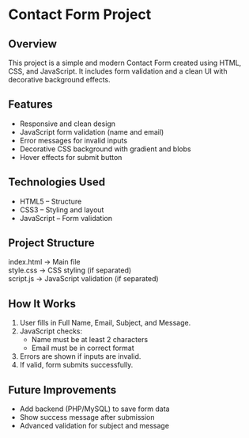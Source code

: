 # Contact Form Project

## Overview
This project is a simple and modern Contact Form created using HTML, CSS, and JavaScript. It includes form validation and a clean UI with decorative background effects.

## Features
- Responsive and clean design
- JavaScript form validation (name and email)
- Error messages for invalid inputs
- Decorative CSS background with gradient and blobs
- Hover effects for submit button

## Technologies Used
- HTML5 – Structure
- CSS3 – Styling and layout
- JavaScript – Form validation

## Project Structure
index.html    → Main file  
style.css     → CSS styling (if separated)  
script.js     → JavaScript validation (if separated)  

## How It Works
1. User fills in Full Name, Email, Subject, and Message.
2. JavaScript checks:
   - Name must be at least 2 characters
   - Email must be in correct format
3. Errors are shown if inputs are invalid.
4. If valid, form submits successfully.

## Future Improvements
- Add backend (PHP/MySQL) to save form data
- Show success message after submission
- Advanced validation for subject and message

